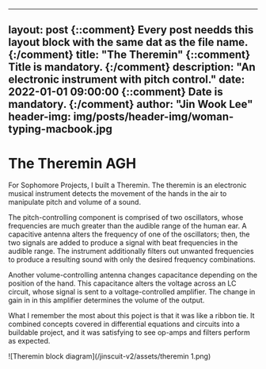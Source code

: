 
---
layout:     post {::comment} Every post needds this layout block with the same dat as the file name. {:/comment}
	title:      "The Theremin" {::comment} Title is mandatory. {:/comment}
	description: "An electronic instrument with pitch control."
	date:       2022-01-01 09:00:00 {::comment} Date is mandatory. {:/comment}
	author:     "Jin Wook Lee"
	header-img: img/posts/header-img/woman-typing-macbook.jpg
---

# The Theremin AGH

For Sophomore Projects, I built a Theremin. The theremin is an electronic musical instrument detects the movement of the hands in the air to manipulate pitch and volume of a sound.

The pitch-controlling component is comprised of two oscillators, whose frequencies are much greater than the audible range of the human ear. A capacitive antenna alters the frequency of one of the oscillators; then, the two signals are added to produce a signal with beat frequencies in the audible range. The instrument additionally filters out unwanted frequencies to produce a resulting sound with only the desired frequency combinations.

Another volume-controlling antenna changes capacitance depending on the position of the hand. This capacitance alters the voltage across an LC circuit, whose signal is sent to a voltage-controlled amplifier. The change in gain in in this amplifier determines the volume of the output.

What I remember the most about this poject is that it was like a ribbon tie. It combined concepts covered in differential equations and circuits into a buildable project, and it was satisfying to see op-amps and filters perform as expected.

![Theremin block diagram](/jinscuit-v2/assets/theremin 1.png)